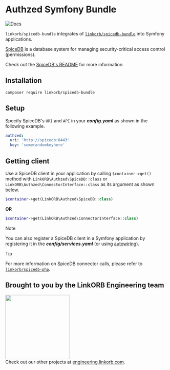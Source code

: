 # Authzed Symfony Bundle

[![Docs](https://img.shields.io/badge/docs-authzed.com-%234B4B6C "Authzed Documentation")](https://docs.authzed.com)

`linkorb/spicedb-bundle` integrates of [`linkorb/spicedb-bundle`](https://github.com/linkorb/spicedb-php) into Symfony applications.

[SpiceDB](https://github.com/authzed/spicedb) is a database system for managing security-critical access control (permissions).

Check out the [SpiceDB's README](https://github.com/authzed/spicedb#readme) for more information.

## Installation

```shell
composer require linkorb/spicedb-bundle
```

## Setup

Specify SpiceDB's `URI` and `API` in your ***config.yaml***  as shown in the following example.
   
```yaml
authzed:
  uri: 'http://spicedb:8443'
  key: 'somerandomkeyhere'
```

## Getting client

Use a SpiceDB client in your application by calling `$container->get()` method with `LinkORB\Authzed\SpiceDB::class` or `LinkORB\Authzed\ConnectorInterface::class` as its argument as shown below.

```php
$container->get(LinkORB\Authzed\SpiceDB::class)
```

**OR**

```php
$container->get(LinkORB\Authzed\ConnectorInterface::class)
```

> [!NOTE]
> You can also register a SpiceDB client in a Symfony application by registering it in the ***config/services.yaml***  (or using [autowiring](https://symfony.com/doc/current/service_container/autowiring.html)).

> [!TIP]
> For more information on SpiceDB connector calls, please refer to [`linkorb/spicedb-php`](https://github.com/linkorb/spicedb-php).

## Brought to you by the LinkORB Engineering team

<img src="http://www.linkorb.com/d/meta/tier1/images/linkorbengineering-logo.png" width="200px" /><br />
Check out our other projects at [engineering.linkorb.com](https://engineering.linkorb.com).